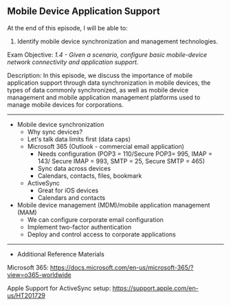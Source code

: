  ## Mobile Device Application Support



At the end of this episode, I will be able to:



1. Identify mobile device synchronization and management technologies.



Exam Objective: *1.4 - Given a scenario, configure basic mobile-device network connectivity and application support.*



Description: In this episode, we discuss the importance of mobile application support through data synchronization in mobile devices, the types of data commonly synchronized, as well as mobile device management and mobile application management platforms used to manage mobile devices for corporations.

-----------------------------------------------------------

* Mobile device synchronization
	+ Why sync devices?
	+ Let's talk data limits first \(data caps\)
	+ Microsoft 365 \(Outlook - commercial email application)
		- Needs configuration \(POP3 = 110/Secure POP3= 995, IMAP = 143/ Secure IMAP = 993, SMTP = 25, Secure SMTP = 465\)
		- Sync data across devices
		- Calendars, contacts, files, bookmark
	+ ActiveSync
		- Great for iOS devices
		- Calendars and contacts
* Mobile device management (MDM)/mobile application management \(MAM\)
	+ We can configure corporate email configuration
	+ Implement two-factor authentication
	+ Deploy and control access to corporate applications


------------------------------------------------------------



* Additional Reference Materials

Microsoft 365: https://docs.microsoft.com/en-us/microsoft-365/?view=o365-worldwide

Apple Support for ActiveSync setup: https://support.apple.com/en-us/HT201729
